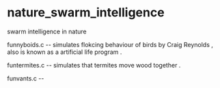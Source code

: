 # nature_swarm_intelligence

swarm intelligence in nature

funnyboids.c -- simulates flokcing behaviour of birds by Craig Reynolds , also is known as a artificial life program .

funtermites.c -- simulates that termites move wood together .

funvants.c --
